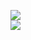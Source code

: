 [![](https://img.shields.io/badge/Made%20With-Github%20Spray-lightgrey.svg?style=for-the-badge&logo=github)](https://github.com/Annihil/github-spray#17462)  
[![](https://i.imgur.com/2DrTn0Z.gif)](https://github.com/Annihil/github-spray)